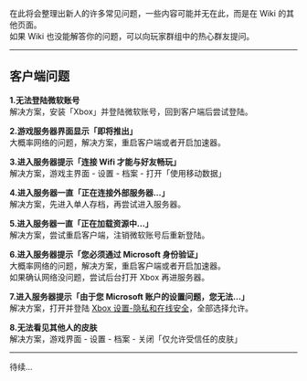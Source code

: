 <!-- guide/question -->

在此将会整理出新人的许多常见问题，一些内容可能并无在此，而是在 Wiki 的其他页面。</br>
如果 Wiki 也没能解答你的问题，可以向玩家群组中的热心群友提问。

---

## 客户端问题

**1.无法登陆微软账号** <br/>
解决方案，安装「Xbox」并登陆微软账号，回到客户端后尝试登陆。

**2.游戏服务器界面显示「即将推出」** <br/>
大概率网络的问题，解决方案，重启客户端或者开启加速器。

**3.进入服务器提示「连接 Wifi 才能与好友畅玩」** <br/>
解决方案，游戏主界面 - 设置 - 档案 - 打开「使用移动数据」

**4.进入服务器一直「正在连接外部服务器...」** <br/>
解决方案，先进入单人存档，再尝试进入服务器。

**5.进入服务器一直「正在加载资源中...」** <br/>
解决方案，尝试重启客户端，注销微软账号后重新登陆。

**6.进入服务器提示「您必须通过 Microsoft 身份验证」** <br/>
大概率网络的问题，解决方案，重启客户端或者开启加速器。<br/>
如果确认网络没问题，尝试后台打开 Xbox 再进服务器。

**7.进入服务器提示「由于您 Microsoft 账户的设置问题，您无法...」** <br/>
解决方案，打开并登陆 [Xbox 设置-隐私和在线安全](https://account.xbox.com/zh-cn/Settings?rtc=1&wa=wsignin1.0&activetab=main:privilegetab)，全部选择允许。

**8.无法看见其他人的皮肤** <br/>
解决方案，游戏界面 - 设置 - 档案 - 关闭「仅允许受信任的皮肤」

---

待续...
